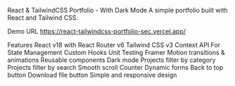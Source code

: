 React & TailwindCSS Portfolio - With Dark Mode
A simple portfolio built with React and Tailwind CSS.

Demo URL
https://react-tailwindcss-portfolio-sec.vercel.app/

Features
React v18 with React Router v6
Tailwind CSS v3
Context API For State Management
Custom Hooks
Unit Testing
Framer Motion transitions & animations
Reusable components
Dark mode
Projects filter by category
Projects filter by search
Smooth scroll
Counter
Dynamic forms
Back to top button
Download file button
Simple and responsive design
